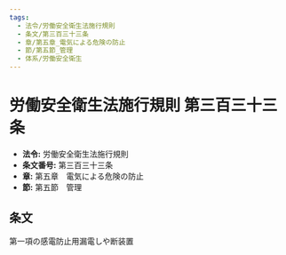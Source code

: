 ```yaml
---
tags:
  - 法令/労働安全衛生法施行規則
  - 条文/第三百三十三条
  - 章/第五章_電気による危険の防止
  - 節/第五節_管理
  - 体系/労働安全衛生
---
```

# 労働安全衛生法施行規則 第三百三十三条

- **法令:** 労働安全衛生法施行規則
- **条文番号:** 第三百三十三条
- **章:** 第五章　電気による危険の防止
- **節:** 第五節　管理

## 条文
第一項の感電防止用漏電しや断装置

